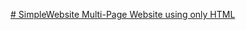 [# SimpleWebsite
Multi-Page Website using only HTML](https://github.com/Aditi-jha2120/SimpleWebsite)
